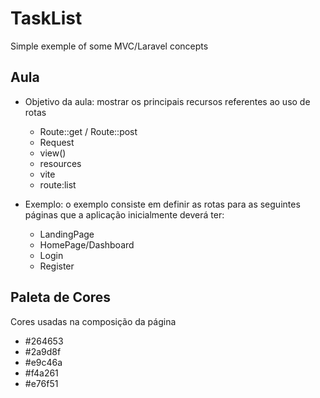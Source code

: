 # TaskList

Simple exemple of some MVC/Laravel concepts


## Aula
- Objetivo da aula: mostrar os principais recursos referentes ao uso de rotas
    - Route::get / Route::post
    - Request
    - view()
    - resources
    - vite
    - route:list

- Exemplo: o exemplo consiste em definir as rotas para as seguintes páginas que a aplicação inicialmente deverá ter:
    - LandingPage
    - HomePage/Dashboard
    - Login
    - Register

## Paleta de Cores

Cores usadas na composição da página

 - #264653
 - #2a9d8f
 - #e9c46a
 - #f4a261
 - #e76f51